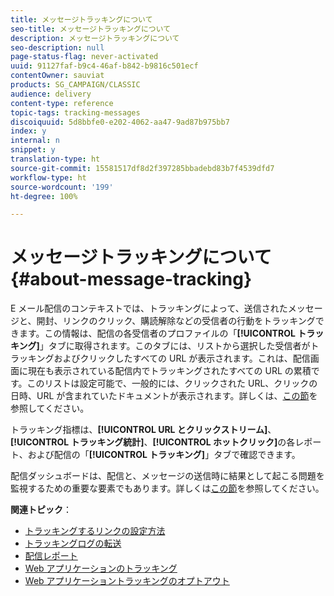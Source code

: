 ```yaml
---
title: メッセージトラッキングについて
seo-title: メッセージトラッキングについて
description: メッセージトラッキングについて
seo-description: null
page-status-flag: never-activated
uuid: 91127faf-b9c4-46af-b842-b9816c501ecf
contentOwner: sauviat
products: SG_CAMPAIGN/CLASSIC
audience: delivery
content-type: reference
topic-tags: tracking-messages
discoiquuid: 5d8bbfe0-e202-4062-aa47-9ad87b975bb7
index: y
internal: n
snippet: y
translation-type: ht
source-git-commit: 15581517df8d2f397285bbadebd83b7f4539dfd7
workflow-type: ht
source-wordcount: '199'
ht-degree: 100%

---
```



# メッセージトラッキングについて{#about-message-tracking}

E メール配信のコンテキストでは、トラッキングによって、送信されたメッセージと、開封、リンクのクリック、購読解除などの受信者の行動をトラッキングできます。この情報は、配信の各受信者のプロファイルの「**[!UICONTROL トラッキング]**」タブに取得されます。このタブには、リストから選択した受信者がトラッキングおよびクリックしたすべての URL が表示されます。これは、配信画面に現在も表示されている配信内でトラッキングされたすべての URL の累積です。このリストは設定可能で、一般的には、クリックされた URL、クリックの日時、URL が含まれていたドキュメントが表示されます。詳しくは、[この節](../../platform/using/editing-a-profile.md#tracking-tab)を参照してください。

トラッキング指標は、**[!UICONTROL URL とクリックストリーム]**、**[!UICONTROL トラッキング統計]**、**[!UICONTROL ホットクリック]**&#x200B;の各レポート、および配信の「**[!UICONTROL トラッキング]**」タブで確認できます。

配信ダッシュボードは、配信と、メッセージの送信時に結果として起こる問題を監視するための重要な要素でもあります。詳しくは[この節](../../delivery/using/monitoring-a-delivery.md)を参照してください。

**関連トピック**：

* [トラッキングするリンクの設定方法](../../delivery/using/how-to-configure-tracked-links.md)
* [トラッキングログの転送](../../production/using/tracking-logs-issues.md)
* [配信レポート](../../reporting/using/delivery-reports.md)
* [Web アプリケーションのトラッキング](../../web/using/tracking-a-web-application.md)
* [Web アプリケーショントラッキングのオプトアウト](../../web/using/web-application-tracking-opt-out.md)
